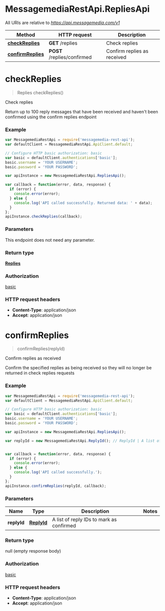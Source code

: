 # MessagemediaRestApi.RepliesApi

All URIs are relative to *https://api.messagemedia.com/v1*

Method | HTTP request | Description
------------- | ------------- | -------------
[**checkReplies**](RepliesApi.md#checkReplies) | **GET** /replies | Check replies
[**confirmReplies**](RepliesApi.md#confirmReplies) | **POST** /replies/confirmed | Confirm replies as received


<a name="checkReplies"></a>
# **checkReplies**
> Replies checkReplies()

Check replies

Return up to 100 reply messages that have been received and haven&#39;t  been confirmed using the confirm replies endpoint

### Example
```javascript
var MessagemediaRestApi = require('messagemedia-rest-api');
var defaultClient = MessagemediaRestApi.ApiClient.default;

// Configure HTTP basic authorization: basic
var basic = defaultClient.authentications['basic'];
basic.username = 'YOUR USERNAME';
basic.password = 'YOUR PASSWORD';

var apiInstance = new MessagemediaRestApi.RepliesApi();

var callback = function(error, data, response) {
  if (error) {
    console.error(error);
  } else {
    console.log('API called successfully. Returned data: ' + data);
  }
};
apiInstance.checkReplies(callback);
```

### Parameters
This endpoint does not need any parameter.

### Return type

[**Replies**](Replies.md)

### Authorization

[basic](../README.md#basic)

### HTTP request headers

 - **Content-Type**: application/json
 - **Accept**: application/json

<a name="confirmReplies"></a>
# **confirmReplies**
> confirmReplies(replyId)

Confirm replies as received

Confirm the specified replies as being received so they will no longer be returned in check replies requests

### Example
```javascript
var MessagemediaRestApi = require('messagemedia-rest-api');
var defaultClient = MessagemediaRestApi.ApiClient.default;

// Configure HTTP basic authorization: basic
var basic = defaultClient.authentications['basic'];
basic.username = 'YOUR USERNAME';
basic.password = 'YOUR PASSWORD';

var apiInstance = new MessagemediaRestApi.RepliesApi();

var replyId = new MessagemediaRestApi.ReplyId(); // ReplyId | A list of reply IDs to mark as confirmed


var callback = function(error, data, response) {
  if (error) {
    console.error(error);
  } else {
    console.log('API called successfully.');
  }
};
apiInstance.confirmReplies(replyId, callback);
```

### Parameters

Name | Type | Description  | Notes
------------- | ------------- | ------------- | -------------
 **replyId** | [**ReplyId**](ReplyId.md)| A list of reply IDs to mark as confirmed | 

### Return type

null (empty response body)

### Authorization

[basic](../README.md#basic)

### HTTP request headers

 - **Content-Type**: application/json
 - **Accept**: application/json

